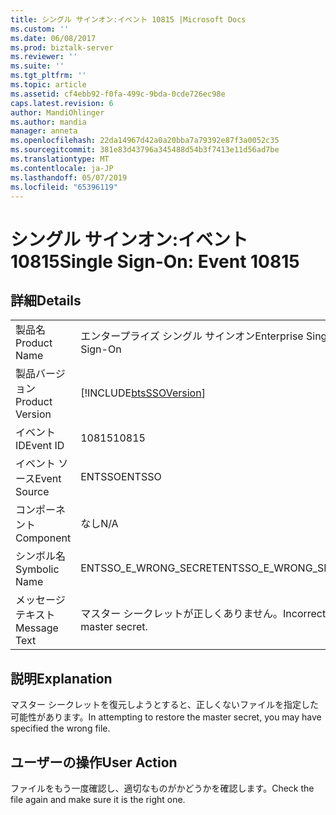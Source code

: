 ```yaml
---
title: シングル サインオン:イベント 10815 |Microsoft Docs
ms.custom: ''
ms.date: 06/08/2017
ms.prod: biztalk-server
ms.reviewer: ''
ms.suite: ''
ms.tgt_pltfrm: ''
ms.topic: article
ms.assetid: cf4ebb92-f0fa-499c-9bda-0cde726ec98e
caps.latest.revision: 6
author: MandiOhlinger
ms.author: mandia
manager: anneta
ms.openlocfilehash: 22da14967d42a0a20bba7a79392e87f3a0052c35
ms.sourcegitcommit: 381e83d43796a345488d54b3f7413e11d56ad7be
ms.translationtype: MT
ms.contentlocale: ja-JP
ms.lasthandoff: 05/07/2019
ms.locfileid: "65396119"
---
```

# <a name="single-sign-on-event-10815"></a><span data-ttu-id="d6a31-102">シングル サインオン:イベント 10815</span><span class="sxs-lookup"><span data-stu-id="d6a31-102">Single Sign-On: Event 10815</span></span>
## <a name="details"></a><span data-ttu-id="d6a31-103">詳細</span><span class="sxs-lookup"><span data-stu-id="d6a31-103">Details</span></span>  
  
|                 |                                                            |
|-----------------|------------------------------------------------------------|
|  <span data-ttu-id="d6a31-104">製品名</span><span class="sxs-lookup"><span data-stu-id="d6a31-104">Product Name</span></span>   |                 <span data-ttu-id="d6a31-105">エンタープライズ シングル サインオン</span><span class="sxs-lookup"><span data-stu-id="d6a31-105">Enterprise Single Sign-On</span></span>                  |
| <span data-ttu-id="d6a31-106">製品バージョン</span><span class="sxs-lookup"><span data-stu-id="d6a31-106">Product Version</span></span> | [!INCLUDE[btsSSOVersion](../includes/btsssoversion-md.md)] |
|    <span data-ttu-id="d6a31-107">イベント ID</span><span class="sxs-lookup"><span data-stu-id="d6a31-107">Event ID</span></span>     |                           <span data-ttu-id="d6a31-108">10815</span><span class="sxs-lookup"><span data-stu-id="d6a31-108">10815</span></span>                            |
|  <span data-ttu-id="d6a31-109">イベント ソース</span><span class="sxs-lookup"><span data-stu-id="d6a31-109">Event Source</span></span>   |                           <span data-ttu-id="d6a31-110">ENTSSO</span><span class="sxs-lookup"><span data-stu-id="d6a31-110">ENTSSO</span></span>                           |
|    <span data-ttu-id="d6a31-111">コンポーネント</span><span class="sxs-lookup"><span data-stu-id="d6a31-111">Component</span></span>    |                            <span data-ttu-id="d6a31-112">なし</span><span class="sxs-lookup"><span data-stu-id="d6a31-112">N/A</span></span>                             |
|  <span data-ttu-id="d6a31-113">シンボル名</span><span class="sxs-lookup"><span data-stu-id="d6a31-113">Symbolic Name</span></span>  |                   <span data-ttu-id="d6a31-114">ENTSSO_E_WRONG_SECRET</span><span class="sxs-lookup"><span data-stu-id="d6a31-114">ENTSSO_E_WRONG_SECRET</span></span>                    |
|  <span data-ttu-id="d6a31-115">メッセージ テキスト</span><span class="sxs-lookup"><span data-stu-id="d6a31-115">Message Text</span></span>   |                  <span data-ttu-id="d6a31-116">マスター シークレットが正しくありません。</span><span class="sxs-lookup"><span data-stu-id="d6a31-116">Incorrect master secret.</span></span>                  |
  
## <a name="explanation"></a><span data-ttu-id="d6a31-117">説明</span><span class="sxs-lookup"><span data-stu-id="d6a31-117">Explanation</span></span>  
 <span data-ttu-id="d6a31-118">マスター シークレットを復元しようとすると、正しくないファイルを指定した可能性があります。</span><span class="sxs-lookup"><span data-stu-id="d6a31-118">In attempting to restore the master secret, you may have specified the wrong file.</span></span>  
  
## <a name="user-action"></a><span data-ttu-id="d6a31-119">ユーザーの操作</span><span class="sxs-lookup"><span data-stu-id="d6a31-119">User Action</span></span>  
 <span data-ttu-id="d6a31-120">ファイルをもう一度確認し、適切なものがかどうかを確認します。</span><span class="sxs-lookup"><span data-stu-id="d6a31-120">Check the file again and make sure it is the right one.</span></span>